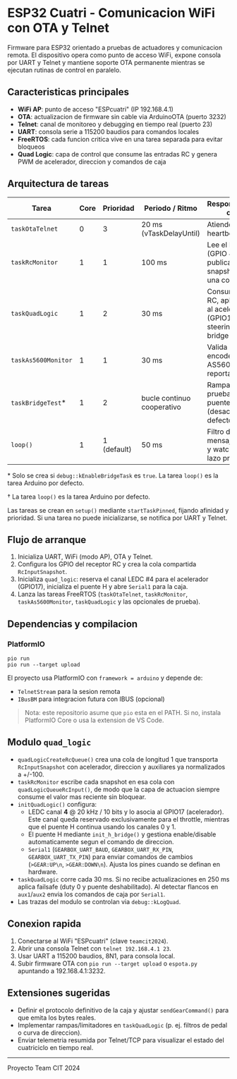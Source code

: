 ﻿# ESP32 Cuatri - Comunicacion WiFi con OTA y Telnet

Firmware para ESP32 orientado a pruebas de actuadores y comunicacion remota. El dispositivo opera como punto de acceso WiFi, expone consola por UART y Telnet y mantiene soporte OTA permanente mientras se ejecutan rutinas de control en paralelo.

## Caracteristicas principales

- **WiFi AP**: punto de acceso "ESPcuatri" (IP 192.168.4.1)
- **OTA**: actualizacion de firmware sin cable via ArduinoOTA (puerto 3232)
- **Telnet**: canal de monitoreo y debugging en tiempo real (puerto 23)
- **UART**: consola serie a 115200 baudios para comandos locales
- **FreeRTOS**: cada funcion critica vive en una tarea separada para evitar bloqueos
- **Quad Logic**: capa de control que consume las entradas RC y genera PWM de acelerador, direccion y comandos de caja

## Arquitectura de tareas

| Tarea               | Core | Prioridad | Periodo / Ritmo            | Responsabilidad clave |
|---------------------|------|-----------|----------------------------|------------------------|
| `taskOtaTelnet`     | 0    | 3         | 20 ms (vTaskDelayUntil)    | Atiende OTA y heartbeat Telnet |
| `taskRcMonitor`     | 1    | 1         | 100 ms                     | Lee el FS-iA6 (GPIO 4/6/0/2) y publica snapshots en una cola |
| `taskQuadLogic`     | 1    | 2         | 30 ms                      | Consume la cola RC, aplica PWM al acelerador (GPIO17) y steering por H-bridge |
| `taskAs5600Monitor` | 1    | 1         | 30 ms                      | Valida el encoder AS5600 y reporta estado |
| `taskBridgeTest`*   | 1    | 2         | bucle continuo cooperativo | Rampa de prueba del puente H (desactivada por defecto) |
| `loop()`            | 1    | 1 (default) | 50 ms                     | Filtro de mensajes UART y watchdog de lazo principal |

\* Solo se crea si `debug::kEnableBridgeTask` es `true`.
La tarea `loop()` es la tarea Arduino por defecto.

† La tarea `loop()` es la tarea Arduino por defecto.

Las tareas se crean en `setup()` mediante `startTaskPinned`, fijando afinidad y prioridad. Si una tarea no puede inicializarse, se notifica por UART y Telnet.

## Flujo de arranque

1. Inicializa UART, WiFi (modo AP), OTA y Telnet.
2. Configura los GPIO del receptor RC y crea la cola compartida `RcInputSnapshot`.
3. Inicializa `quad_logic`: reserva el canal LEDC #4 para el acelerador (GPIO17), inicializa el puente H y abre `Serial1` para la caja.
4. Lanza las tareas FreeRTOS (`taskOtaTelnet`, `taskRcMonitor`, `taskAs5600Monitor`, `taskQuadLogic` y las opcionales de prueba).

## Dependencias y compilacion

### PlatformIO

```
pio run
pio run --target upload
```

El proyecto usa PlatformIO con `framework = arduino` y depende de:

- `TelnetStream` para la sesion remota
- `IBusBM` para integracion futura con IBUS (opcional)

> Nota: este repositorio asume que `pio` esta en el PATH. Si no, instala PlatformIO Core o usa la extension de VS Code.

## Modulo `quad_logic`

- `quadLogicCreateRcQueue()` crea una cola de longitud 1 que transporta `RcInputSnapshot` con acelerador, direccion y auxiliares ya normalizados a +/-100.
- `taskRcMonitor` escribe cada snapshot en esa cola con `quadLogicQueueRcInput()`, de modo que la capa de actuacion siempre consume el valor mas reciente sin bloquear.
- `initQuadLogic()` configura:
  - LEDC canal **4** @ 20 kHz / 10 bits y lo asocia al GPIO17 (acelerador). Este canal queda reservado exclusivamente para el throttle, mientras que el puente H continua usando los canales 0 y 1.
  - El puente H mediante `init_h_bridge()` y gestiona enable/disable automaticamente segun el comando de direccion.
  - `Serial1` (`GEARBOX_UART_BAUD`, `GEARBOX_UART_RX_PIN`, `GEARBOX_UART_TX_PIN`) para enviar comandos de cambios (`>GEAR:UP\n`, `>GEAR:DOWN\n`). Ajusta los pines cuando se definan en hardware.
- `taskQuadLogic` corre cada 30 ms. Si no recibe actualizaciones en 250 ms aplica failsafe (duty 0 y puente deshabilitado). Al detectar flancos en `aux1`/`aux2` envia los comandos de caja por `Serial1`.
- Las trazas del modulo se controlan via `debug::kLogQuad`.

## Conexion rapida

1. Conectarse al WiFi "ESPcuatri" (clave `teamcit2024`).
2. Abrir una consola Telnet con `telnet 192.168.4.1 23`.
3. Usar UART a 115200 baudios, 8N1, para consola local.
4. Subir firmware OTA con `pio run --target upload` o `espota.py` apuntando a 192.168.4.1:3232.

## Extensiones sugeridas

- Definir el protocolo definitivo de la caja y ajustar `sendGearCommand()` para que emita los bytes reales.
- Implementar rampas/limitadores en `taskQuadLogic` (p. ej. filtros de pedal o curva de direccion).
- Enviar telemetria resumida por Telnet/TCP para visualizar el estado del cuatriciclo en tiempo real.

---
Proyecto Team CIT 2024
